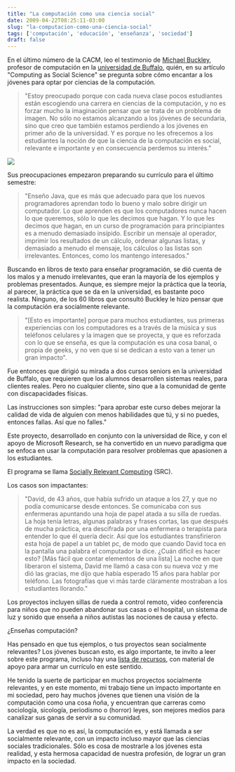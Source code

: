 ```yaml
---
title: "La computación como una ciencia social"
date: 2009-04-22T08:25:11-03:00
slug: "la-computacion-como-una-ciencia-social"
tags: ['computación', 'educación', 'enseñanza', 'sociedad']
draft: false
---
```


En el último número de la CACM, leo el testimonio de [Michael Buckley](http://www.cse.buffalo.edu/faculty/mikeb/), profesor de
computación en la [universidad de Buffalo](http://www.cse.buffalo.edu/),
quién, en su artículo \"Computing as Social Science\" se pregunta sobre
cómo encantar a los jóvenes para optar por ciencias de la computación.

> \"Estoy preocupado porque con cada nueva clase pocos estudiantes están
> escogiendo una carrera en ciencias de la computación, y no es forzar
> mucho la imaginación pensar que se trata de un problema de imagen. No
> sólo no estamos alcanzando a los jóvenes de secundaria, sino que creo
> que también estamos perdiendo a los jóvenes en primer año de la
> universidad. Y es porque no les ofrecemos a los estudiantes la noción
> de que la ciencia de la computación es social, relevante e importante
> y en consecuencia perdemos su interés.\"


![](/images/2009/04/pic8.jpg)

Sus preocupaciones empezaron preparando su currículo para el último
semestre:

> \"Enseño Java, que es más que adecuado para que los nuevos
> programadores aprendan todo lo bueno y malo sobre dirigir un
> computador. Lo que aprenden es que los computadores nunca hacen lo que
> queremos, sólo lo que les decimos que hagan. Y lo que les decimos que
> hagan, en un curso de programación para principiantes es a menudo
> demasiado insípido. Escribir un mensaje al operador, imprimir los
> resultados de un cálculo, ordenar algunas listas, y demasiado a menudo
> el mensaje, los cálculos o las listas son irrelevantes. Entonces, como
> los mantengo interesados.\"


Buscando en libros de texto para enseñar programación, se dió cuenta de
los malos y a menudo irrelevantes, que eran la mayoría de los ejemplos y
problemas presentados. Aunque, es siempre mejor la práctica que la
teoría, al parecer, la práctica que se da en la universidad, es bastante
poco realista. Ninguno, de los 60 libros que consultó Buckley le hizo
pensar que la computación era socialmente relevante.

> \"\[Esto es importante\] porque para muchos estudiantes, sus primeras
> experiencias con los computadores es a través de la música y sus
> teléfonos celulares y la imagen que se proyecta, y que es reforzada
> con lo que se enseña, es que la computación es una cosa banal, o
> propia de geeks, y no ven que si se dedican a esto van a tener un gran
> impacto\".

Fue entonces que dirigió su mirada a dos cursos seniors en la
universidad de Buffalo, que requieren que los alumnos desarrollen
sistemas reales, para clientes reales. Pero no cualquier cliente, sino
que a la comunidad de gente con discapacidades físicas.

Las instrucciones son simples: \"para aprobar este curso debes mejorar
la calidad de vida de alguien con menos habilidades que tú, y si no
puedes, entonces fallas. Así que no falles.\"


Este proyecto, desarrollado en conjunto con la universidad de Rice, y
con el apoyo de Microsoft Research, se ha convertido en un nuevo
paradigma que se enfoca en usar la computación para resolver problemas
que apasionen a los estudiantes.

El programa se llama [Socially Relevant Computing](https://www.sociallyrelevantcomputing.org/) (SRC).

Los casos son impactantes:

> \"David, de 43 años, que había sufrido un ataque a los 27, y que no
> podía comunicarse desde entonces. Se comunicaba con sus enfermeras
> apuntando una hoja de papel atada a su silla de ruedas. La hoja tenía
> letras, algunas palabras y frases cortas, las que después de mucha
> práctica, era descifrada por una enfermera o terapista para entender
> lo que él quería decir. Así que los estudiantes transfirieron esta
> hoja de papel a un tablet pc, de modo que cuando David toca en la
> pantalla una palabra el computador la dice. ¿Cuán dificil es hacer
> esto? \[Más fácil que contar elementos de una lista\] La noche en que
> liberaron el sistema, David me llamó a casa con su nueva voz y me dió
> las gracias, me dijo que había esperado 15 años para hablar por
> teléfono. Las fotografías que vi más tarde cláramente mostraban a los
> estudiantes llorando.\"

Los proyectos incluyen sillas de rueda a control remoto, video
conferencia para niños que no pueden abandonar sus casas o el hospital,
un sistema de luz y sonido que enseña a niños autistas las nociones de
causa y efecto.

¿Enseñas computación?

Has pensado en que tus ejemplos, o tus proyectos sean socialmente
relevantes? Los jóvenes buscan esto, es algo importante, te invito a
leer sobre este programa, incluso hay una [lista de
recursos](https://www.sociallyrelevantcomputing.org/resources.html), con
material de apoyo para armar un currículo en este sentido.

He tenido la suerte de participar en muchos proyectos socialmente
relevantes, y en este momento, mi trabajo tiene un impacto importante en
mi sociedad, pero hay muchos jóvenes que tienen una visión de la
computación como una cosa ñoña, y encuentran que carreras como
sociología, sicología, periodismo o (horror) leyes, son mejores medios
para canalizar sus ganas de servir a su comunidad.

La verdad es que no es así, la computación es, y está llamada a ser
socialmente relevante, con un impacto incluso mayor que las ciencias
sociales tradicionales. Sólo es cosa de mostrarle a los jóvenes esta
realidad, y esta hermosa capacidad de nuestra profesión, de lograr un
gran impacto en la sociedad.
